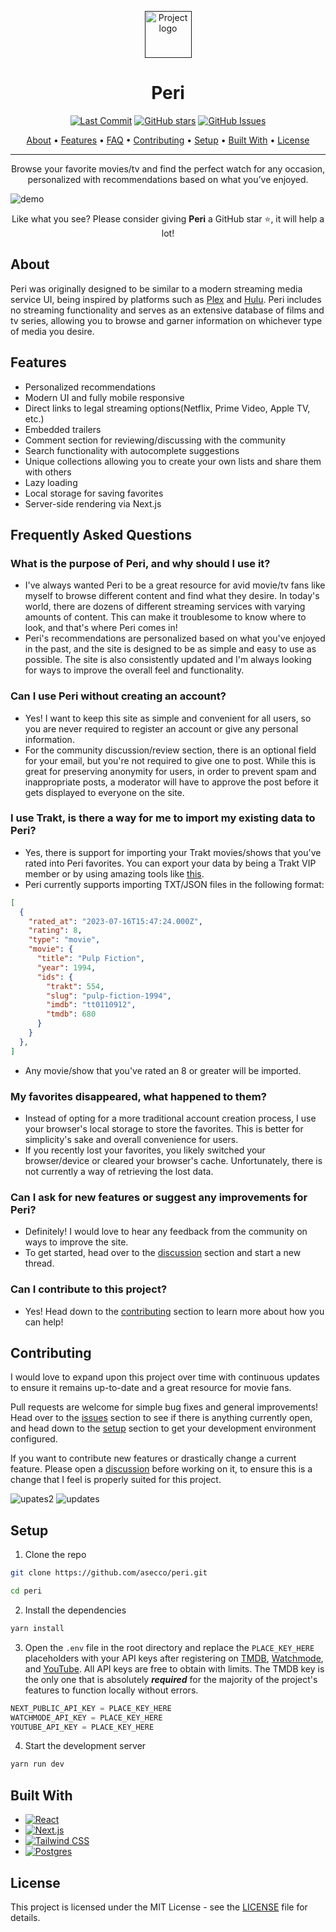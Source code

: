 <p align="center">
  <a href="" rel="noopener">
 <img width=75px height=75px src="https://user-images.githubusercontent.com/40510223/180670733-9357d0b7-771e-4802-92f7-1d824c215543.png" alt="Project logo"></a>
</p>

<h1 align="center">Peri</h1>

<div align="center">

  [![Last Commit](https://img.shields.io/github/last-commit/asecco/peri?style=for-the-badge)](https://github.com/asecco/peri)
  [![GitHub stars](https://img.shields.io/github/stars/asecco/peri?style=for-the-badge)](https://github.com/asecco/peri/stargazers)
  [![GitHub Issues](https://img.shields.io/github/issues/asecco/peri.svg?style=for-the-badge)](https://github.com/asecco/peri/issues)

</div>

<p align="center">
  <a href="#about">About</a> •
  <a href="#features">Features</a> •
  <a href="#frequently-asked-questions">FAQ</a> •
  <a href="#contributing">Contributing</a> •
  <a href="#setup">Setup</a> •
  <a href="#built-with">Built With</a> •
  <a href="#license">License</a>
</p>

---

<p align="center"> Browse your favorite movies/tv and find the perfect watch for any occasion, personalized with recommendations based on what you’ve enjoyed.
  <br> 
</p>

![demo](https://github.com/asecco/peri/assets/40510223/19bdb52a-ef38-4126-84a8-1004dd77e74a)

<p align="center">Like what you see? Please consider giving <strong>Peri</strong> a GitHub star ⭐, it will help a lot!</p>

## About
Peri was originally designed to be similar to a modern streaming media service UI, being inspired by platforms such as [Plex](https://www.plex.tv) and [Hulu](https://www.hulu.com). Peri includes no streaming functionality and serves as an extensive database of films and tv series, allowing you to browse and garner information on whichever type of media you desire.

## Features
- Personalized recommendations
- Modern UI and fully mobile responsive
- Direct links to legal streaming options(Netflix, Prime Video, Apple TV, etc.)
- Embedded trailers
- Comment section for reviewing/discussing with the community
- Search functionality with autocomplete suggestions
- Unique collections allowing you to create your own lists and share them with others
- Lazy loading
- Local storage for saving favorites
- Server-side rendering via Next.js

## Frequently Asked Questions
### What is the purpose of Peri, and why should I use it?
- I've always wanted Peri to be a great resource for avid movie/tv fans like myself to browse different content and find what they desire. In today's world, there are dozens of different streaming services with varying amounts of content. This can make it troublesome to know where to look, and that's where Peri comes in!
- Peri's recommendations are personalized based on what you've enjoyed in the past, and the site is designed to be as simple and easy to use as possible. The site is also consistently updated and I'm always looking for ways to improve the overall feel and functionality.

### Can I use Peri without creating an account?
- Yes! I want to keep this site as simple and convenient for all users, so you are never required to register an account or give any personal information.
- For the community discussion/review section, there is an optional field for your email, but you're not required to give one to post. While this is great for preserving anonymity for users, in order to prevent spam and inappropriate posts, a moderator will have to approve the post before it gets displayed to everyone on the site.

### I use Trakt, is there a way for me to import my existing data to Peri?
- Yes, there is support for importing your Trakt movies/shows that you've rated into Peri favorites. You can export your data by being a Trakt VIP member or by using amazing tools like [this](https://darekkay.com/blog/trakt-tv-backup/).
- Peri currently supports importing TXT/JSON files in the following format:
```json
[
  {
    "rated_at": "2023-07-16T15:47:24.000Z",
    "rating": 8,
    "type": "movie",
    "movie": {
      "title": "Pulp Fiction",
      "year": 1994,
      "ids": {
        "trakt": 554,
        "slug": "pulp-fiction-1994",
        "imdb": "tt0110912",
        "tmdb": 680
      }
    }
  },
]
```
- Any movie/show that you've rated an 8 or greater will be imported.

### My favorites disappeared, what happened to them?
- Instead of opting for a more traditional account creation process, I use your browser's local storage to store the favorites. This is better for simplicity's sake and overall convenience for users.
- If you recently lost your favorites, you likely switched your browser/device or cleared your browser's cache. Unfortunately, there is not currently a way of retrieving the lost data.

### Can I ask for new features or suggest any improvements for Peri?
- Definitely! I would love to hear any feedback from the community on ways to improve the site.
- To get started, head over to the [discussion](https://github.com/asecco/peri/discussions/categories/features-improvements) section and start a new thread.

### Can I contribute to this project?
- Yes! Head down to the [contributing](#contributing) section to learn more about how you can help!

## Contributing
I would love to expand upon this project over time with continuous updates to ensure it remains up-to-date and a great resource for movie fans.

Pull requests are welcome for simple bug fixes and general improvements! Head over to the [issues](https://github.com/asecco/peri/issues) section to see if there is anything currently open, and head down to the [setup](#setup) section to get your development environment configured.

If you want to contribute new features or drastically change a current feature. Please open a [discussion](https://github.com/asecco/peri/discussions/categories/general) before working on it, to ensure this is a change that I feel is properly suited for this project.

![upates2](https://user-images.githubusercontent.com/40510223/184010219-96e98fde-8f7e-4383-8fac-f25b2f914d0f.gif)
![updates](https://user-images.githubusercontent.com/40510223/184007866-240f831c-6d52-43b5-8414-b5c1f93f0aa0.gif)

## Setup
1. Clone the repo
```sh
git clone https://github.com/asecco/peri.git
```
```sh
cd peri
```

2. Install the dependencies
```sh
yarn install
```

3. Open the `.env` file in the root directory and replace the `PLACE_KEY_HERE` placeholders with your API keys after registering on [TMDB](https://www.themoviedb.org/documentation/api), [Watchmode](https://api.watchmode.com), and [YouTube](https://developers.google.com/youtube/v3/getting-started). All API keys are free to obtain with limits. The TMDB key is the only one that is absolutely ***required*** for the majority of the project's features to function locally without errors.
```js
NEXT_PUBLIC_API_KEY = PLACE_KEY_HERE
WATCHMODE_API_KEY = PLACE_KEY_HERE
YOUTUBE_API_KEY = PLACE_KEY_HERE
```

4. Start the development server
```sh
yarn run dev
```

## Built With
- [![React](https://img.shields.io/badge/React-20232A?style=for-the-badge&logo=react&logoColor=61DAFB)](https://reactjs.org)
- [![Next.js](https://img.shields.io/badge/next.js-000000?style=for-the-badge&logo=nextdotjs&logoColor=white)](https://nextjs.org)
- [![Tailwind CSS](https://img.shields.io/badge/tailwindcss-%2338B2AC.svg?style=for-the-badge&logo=tailwind-css&logoColor=white)](https://tailwindcss.com)
- [![Postgres](https://img.shields.io/badge/postgres-%23316192.svg?style=for-the-badge&logo=postgresql&logoColor=white)](https://postgresql.org)

## License
This project is licensed under the MIT License - see the [LICENSE](LICENSE) file for details.
